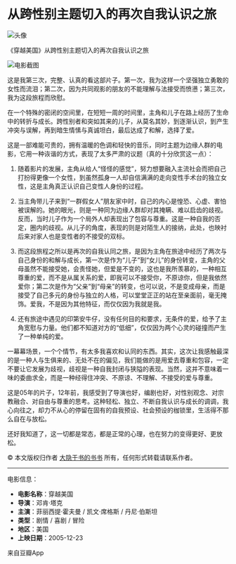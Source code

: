 # 从跨性别主题切入的再次自我认识之旅

![头像](https://img9.doubanio.com/icon/u2857973-5.jpg)

《穿越美国》从跨性别主题切入的再次自我认识之旅

![电影截图](https://img1.doubanio.com/view/thing_review/l/public/p873380.webp)

这是我第三次，完整、认真的看这部片子。第一次，我为这样一个坚强独立勇敢的女性而流泪；第二次，因为共同观影的朋友的不能理解与法接受而愤懑；第三次，我为这段旅程而欣慰。

在一个特殊的密闭的空间里，在短短一周的时间里，主角和儿子在路上经历了生命中的转折与成长。跨性别者和突如其来的儿子，从莫名其妙，到逐渐认识，到产生冲突与误解，再到暗生情愫与真诚坦白，最后达成了和解，选择了爱。

这是一部难能可贵的，拥有温暖的色调和轻快的音乐，同时主题为边缘人群的电影，它用一种诙谐的方式，表现了太多严肃的议题（真的十分欣赏这一点）：

1. 随着影片的发展，主角从给人“怪怪的感觉”，努力想要融入主流社会而把自己打扮得更像一个女性，到虽然孤身一人却自信满满的走向变性手术台的独立女性，这是主角真正认识自己变性人身份的过程。

2. 当主角带儿子来到“一群假女人”朋友家中时，自己的内心是惶恐、心虚、害怕被误解的。她的眼光，则是一种同为边缘人群却对其掩瞒、难以启齿的歧视。反而，当时儿子作为一个局外人却表现出了包容与尊重。这是一种自我的否定，圈内的歧视。从儿子的角度，表现的则是对陌生人的接纳，此处，也映衬后来对家人也是变性者的不接受的双标。

3. 而这段旅程之所以是再次的自我认同之旅，是因为主角在旅途中经历了两次与自己身份的和解与成长，第一次是作为“儿子”到“女儿”的身份转变，主角的父母虽然不能接受她，会责怪她，但爱是不变的，这也是我所羡慕的，一种相互尊重的爱，而不是从属关系的爱，即我可以不接受你，不原谅你，但是我依然爱你；第二次是作为“父亲”到“母亲”的转变，也可以说，不是变成母亲，而是接受了自己多元的身份与独立的人格，可以堂堂正正的站在至亲面前，毫无掩饰。爱我，不是因为其他特征，而仅仅因为我就是我。

4. 还有旅途中遇见的印第安牛仔，没有任何目的和要求，无条件的爱，给予了主角宽慰与力量。他们都不知道对方的“低细”，仅仅因为两个心灵的碰撞而产生了一种单纯的爱。

一幕幕场景，一个个情节，有太多我喜欢和认同的东西。其实，这次让我感触最深的是一种人与生俱来的、无处不在的偏见，我们能做的是用爱去尊重和包容，一定不要让它发展为歧视，歧视是一种自我封闭与狭隘的表现。当然，这并不意味着一味的委曲求全，而是一种经得住冲突、不原谅、不理解、不接受的爱与尊重。

这是05年的片子，12年前，我感受到了导演也好，编剧也好，对性别观念、对宗教融合、对自由与尊重的思考。这种轻松、独立、不断自我认识与成长的调调，我心向往之，却力不从心的停留在固有的自我预设、社会预设的枷锁里，生活得不那么自在与放松。

还好我知道了，这一切都是常态，都是正常的心理，也在努力的变得更好、更放松。

© 本文版权归作者 [大隐于书的书书](https://www.douban.com/people/2857973/) 所有，任何形式转载请联系作者。

---
电影信息：

- **电影名称**：穿越美国
- **导演**：邓肯·塔克
- **主演**：菲丽西提·霍夫曼 / 凯文·席格斯 / 丹尼·伯斯坦
- **类型**：剧情 / 喜剧 / 冒险
- **地区**：美国
- **上映日期**：2005-12-23

来自豆瓣App
<!-- tcd_original_link https://m.douban.com/movie/review/8755797/ -->
